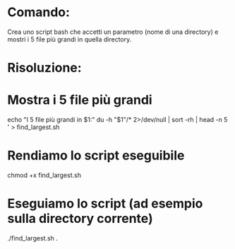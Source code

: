 # Comando:
Crea uno script bash che accetti un parametro (nome di una directory) e mostri i 5 file più grandi in quella directory.


# Risoluzione:
# Mostra i 5 file più grandi
echo "I 5 file più grandi in $1:"
du -h "$1"/* 2>/dev/null | sort -rh | head -n 5
' > find_largest.sh

# Rendiamo lo script eseguibile
chmod +x find_largest.sh

# Eseguiamo lo script (ad esempio sulla directory corrente)
./find_largest.sh .